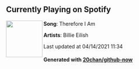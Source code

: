 ## Currently Playing on Spotify

[<img align="left" width="100" src="https://i.scdn.co/image/ab67616d00001e02fec5ef9f3133aff71c525acc">](https://open.spotify.com/album/5G58VVE9ub1KE01Mvbd8XM)

**Song**: Therefore I Am

**Artists**: Billie Eilish

Last updated at 04/14/2021 11:34

#### Generated with [20chan/github-now](https://github.com/20chan/github-now)